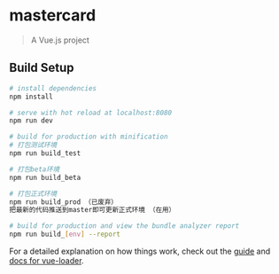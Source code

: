 # mastercard

> A Vue.js project

## Build Setup

``` bash
# install dependencies
npm install

# serve with hot reload at localhost:8080
npm run dev

# build for production with minification
# 打包测试环境
npm run build_test

# 打包beta环境
npm run build_beta

# 打包正式环境
npm run build_prod （已废弃）
把最新的代码推送到master即可更新正式环境 （在用）

# build for production and view the bundle analyzer report
npm run build_[env] --report
```

For a detailed explanation on how things work, check out the [guide](http://vuejs-templates.github.io/webpack/) and [docs for vue-loader](http://vuejs.github.io/vue-loader).
